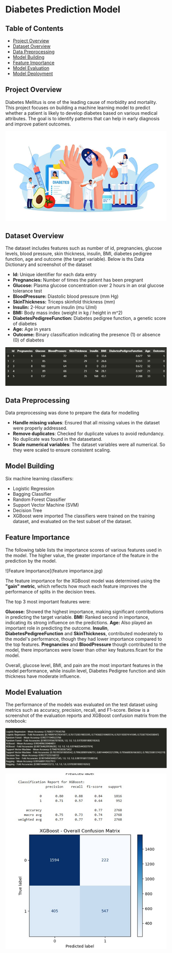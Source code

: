# Diabetes Prediction Model

## Table of Contents
- [Project Overview](#project-overview)
- [Dataset Overview](#dataset-overview)
- [Data Preprocessing](#data-preprocessing)
- [Model Building](#model-building)
- [Feature Importance](#feature-importance)
- [Model Evaluation](#model-evaluation)
- [Model Deployment](#model-deployment)


## Project Overview
Diabetes Mellitus is one of the leading cause of morbidity and mortality. This project focuses on building a machine learning model to predict
whether a patient is likely to develop diabetes based on various medical attributes. The goal is to identify patterns that can help in early 
diagnosis and improve patient outcomes.

![Picture](diabetes.jpg)


## Dataset Overview
The dataset includes features such as number of id, pregnancies, glucose levels, blood pressure, skin thickness, insulin, BMI, diabetes pedigree
function, age and outcome (the target variable).
Below is ths Data Dictionary and screenshot of the dataset

- **Id:** Unique identifier for each data entry
- **Pregnancies:** Number of times the patient has been pregnant
- **Glucose:** Plasma glucose concentration over 2 hours in an oral glucose tolerance test
- **BloodPressure:** Diastolic blood pressure (mm Hg)
- **SkinThickness:** Triceps skinfold thickness (mm)
- **Insulin:** 2-Hour serum insulin (mu U/ml)
- **BMI:** Body mass index (weight in kg / height in m^2)
- **DiabetesPedigreeFunction:** Diabetes pedigree function, a genetic score of diabetes
- **Age:** Age in years
- **Outcome:** Binary classification indicating the presence (1) or absence (0) of diabetes

![Data Overview](dm-dataoverview.jpg)


## Data Preprocessing
Data preprocessing was done to prepare the data for modelling
- **Handle missing values**: Ensured that all missing values in the dataset were properly addressed.
- **Remove duplicates**: Checked for duplicate values to avoid redundancy. No duplicate was found in the datasetand.
- **Scale numerical variables**: The dataset variables were all numerical. So they were scaled to ensure consistent scaling.


## Model Building
Six machine learning classifiers:
- Logistic Regression
- Bagging Classifier
- Random Forest Classifier
- Support Vector Machine (SVM)
- Decision Tree 
- XGBoost were imported
The classifiers were trained on the training dataset, and evaluated on the test subset of the dataset.


## Feature Importance
The following table lists the importance scores of various features used in the model. The higher value, the greater importance 
of the feature in the prediction by the model.

![Feature Importance](feature importance.jpg)

The feature importance for the XGBoost model was determined using the **"gain" metric**, which reflects how much each feature improves the performance of splits in the decision trees.

The top 3 most important features were:

**Glucose:** Showed the highest importance, making significant contributions in predicting the target variable.
**BMI:** Ranked second in importance, indicating its strong influence on the predictions.
**Age:** Also played an important role in predicting the outcome.
**Insulin**, **DiabetesPedigreeFunction** and **SkinThickness**, contributed moderately to the model's performance, though they had lower importance compared to the top features.
**Pregnancies** and **BloodPressure** though contributed to the model, there importances were lower than other key features.ficant for the model.

Overall, glucose level, BMI, and pain are the most important features in the model performance, while insulin level, Diabetes Pedigree function and skin thickness have moderate influence.


## Model Evaluation
The performance of the models was evaluated on the test dataset using metrics such as accuracy, precision, recall, and F1-score.
Below is a screenshot of the evaluation reports and XGBoost confusion matrix from the notebook:

![Evaluation Report](evaluation.jpg)

![XGBoost CM report](cm-image.jpg)
